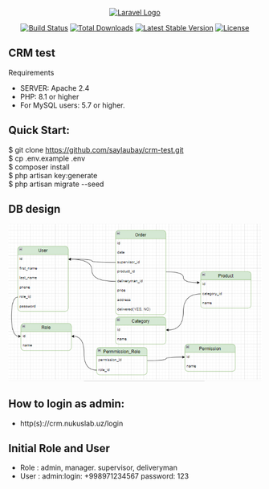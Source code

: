 <p align="center"><a href="https://laravel.com" target="_blank"><img src="https://raw.githubusercontent.com/laravel/art/master/logo-lockup/5%20SVG/2%20CMYK/1%20Full%20Color/laravel-logolockup-cmyk-red.svg" width="400" alt="Laravel Logo"></a></p>

<p align="center">
<a href="https://github.com/laravel/framework/actions"><img src="https://github.com/laravel/framework/workflows/tests/badge.svg" alt="Build Status"></a>
<a href="https://packagist.org/packages/laravel/framework"><img src="https://img.shields.io/packagist/dt/laravel/framework" alt="Total Downloads"></a>
<a href="https://packagist.org/packages/laravel/framework"><img src="https://img.shields.io/packagist/v/laravel/framework" alt="Latest Stable Version"></a>
<a href="https://packagist.org/packages/laravel/framework"><img src="https://img.shields.io/packagist/l/laravel/framework" alt="License"></a>
</p>

## CRM test

Requirements
- SERVER: Apache 2.4
- PHP: 8.1 or higher
- For MySQL users: 5.7 or higher.

## Quick Start:
$ git clone https://github.com/saylaubay/crm-test.git \
$ cp .env.example .env \
$ composer install \
$ php artisan key:generate \
$ php artisan migrate --seed

## DB design
![alt text](db_design.png)

## How to login as admin:
- http(s)://crm.nukuslab.uz/login

## Initial Role and User
- Role : admin, manager. supervisor, deliveryman
- User : admin:login: +998971234567 password: 123
